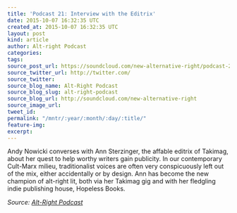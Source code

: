 ```yaml
---
title: 'Podcast 21: Interview with the Editrix'
date: 2015-10-07 16:32:35 UTC
created_at: 2015-10-07 16:32:35 UTC
layout: post
kind: article
author: Alt-right Podcast
categories: 
tags: 
source_post_url: https://soundcloud.com/new-alternative-right/podcast-21-interview-with-the-editrix
source_twitter_url: http://twitter.com/
source_twitter: 
source_blog_name: Alt-Right Podcast
source_blog_slug: alt-right-podcast
source_blog_url: http://soundcloud.com/new-alternative-right
source_image_url: 
tweet_id: 
permalink: "/mntr/:year/:month/:day/:title/"
feature-img: 
excerpt: 
---
```

Andy Nowicki converses with Ann Sterzinger, the affable editrix of Takimag, about her quest to help worthy writers gain publicity. In our contemporary Cult-Marx milieu, traditionalist voices are often very conspicuously left out of the mix, either accidentally or by design. Ann has become the new champion of alt-right lit, both via her Takimag gig and with her fledgling indie publishing house, Hopeless Books.<div class="">
    <i>Source: <a href="http://soundcloud.com/new-alternative-right">Alt-Right Podcast</a></i>
</div>
